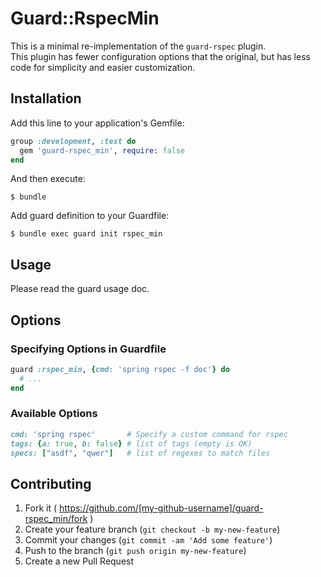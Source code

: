 # Guard::RspecMin

This is a minimal re-implementation of the `guard-rspec` plugin.  
This plugin has fewer configuration options that the original, but
has less code for simplicity and easier customization.



## Installation

Add this line to your application's Gemfile:

```ruby
group :development, :test do
  gem 'guard-rspec_min', require: false
end
```

And then execute:

    $ bundle

Add guard definition to your Guardfile:

    $ bundle exec guard init rspec_min

## Usage

Please read the guard usage doc.

## Options

### Specifying Options in Guardfile

```ruby
guard :rspec_min, {cmd: 'spring rspec -f doc'} do
  # ...
end
```

### Available Options

```ruby
cmd: 'spring rspec'       # Specify a custom command for rspec
tags: {a: true, b: false} # list of tags (empty is OK)
specs: ["asdf", "qwer"]   # list of regexes to match files
```

## Contributing

1. Fork it ( https://github.com/[my-github-username]/guard-rspec_min/fork )
2. Create your feature branch (`git checkout -b my-new-feature`)
3. Commit your changes (`git commit -am 'Add some feature'`)
4. Push to the branch (`git push origin my-new-feature`)
5. Create a new Pull Request

